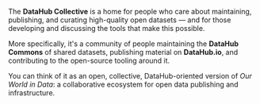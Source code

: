 The **DataHub Collective** is a home for people who care about maintaining, publishing, and curating high-quality open datasets — and for those developing and discussing the tools that make this possible.

More specifically, it's a community of people maintaining the **DataHub Commons** of shared datasets, publishing material on **DataHub.io**, and contributing to the open-source tooling around it.

You can think of it as an open, collective, DataHub-oriented version of *Our World in Data*: a collaborative ecosystem for open data publishing and infrastructure.

